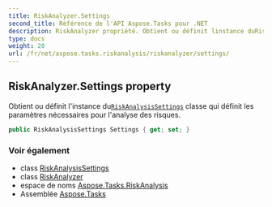 ```yaml
---
title: RiskAnalyzer.Settings
second_title: Référence de l'API Aspose.Tasks pour .NET
description: RiskAnalyzer propriété. Obtient ou définit linstance duRiskAnalysisSettings classe qui définit les paramètres nécessaires pour lanalyse des risques.
type: docs
weight: 20
url: /fr/net/aspose.tasks.riskanalysis/riskanalyzer/settings/
---
```

## RiskAnalyzer.Settings property

Obtient ou définit l'instance du[`RiskAnalysisSettings`](../../riskanalysissettings/) classe qui définit les paramètres nécessaires pour l'analyse des risques.

```csharp
public RiskAnalysisSettings Settings { get; set; }
```

### Voir également

* class [RiskAnalysisSettings](../../riskanalysissettings/)
* class [RiskAnalyzer](../)
* espace de noms [Aspose.Tasks.RiskAnalysis](../../riskanalyzer/)
* Assemblée [Aspose.Tasks](../../../)


